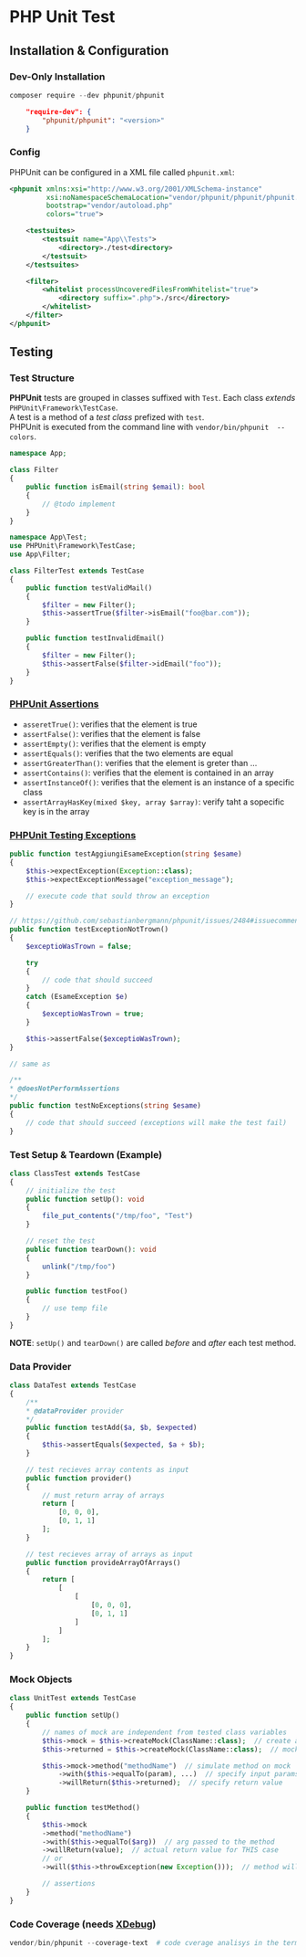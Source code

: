 # PHP Unit Test

## Installation & Configuration

### Dev-Only Installation

```ps1
composer require --dev phpunit/phpunit
```

```json
    "require-dev": {
        "phpunit/phpunit": "<version>"
    }
```

### Config

PHPUnit can be configured in a XML file called `phpunit.xml`:

```xml
<phpunit xmlns:xsi="http://www.w3.org/2001/XMLSchema-instance"
         xsi:noNamespaceSchemaLocation="vendor/phpunit/phpunit/phpunit.xsd"
         bootstrap="vendor/autoload.php"
         colors="true">

    <testsuites>
        <testsuit name="App\\Tests">
            <directory>./test<directory>
        </testsuit>
    </testsuites>

    <filter>
        <whitelist processUncoveredFilesFromWhitelist="true">
            <directory suffix=".php">./src</directory>
        </whitelist>
    </filter>
</phpunit>
```

## Testing

### Test Structure

**PHPUnit** tests are grouped in classes suffixed with `Test`. Each class *extends* `PHPUnit\Framework\TestCase`.  
A test is a method of a *test class* prefized with `test`.  
PHPUnit is executed from the command line with `vendor/bin/phpunit  --colors`.

```php
namespace App;

class Filter
{
    public function isEmail(string $email): bool
    {
        // @todo implement
    }
}
```

```php
namespace App\Test;
use PHPUnit\Framework\TestCase;
use App\Filter;

class FilterTest extends TestCase
{
    public function testValidMail()
    {
        $filter = new Filter();
        $this->assertTrue($filter->isEmail("foo@bar.com"));
    }

    public function testInvalidEmail()
    {
        $filter = new Filter();
        $this->assertFalse($filter->idEmail("foo"));
    }
}
```

### [PHPUnit Assertions](https://phpunit.readthedocs.io/en/9.3/assertions.html)

- `asseretTrue()`: verifies that the element is true
- `assertFalse()`: verifies that the element is false
- `assertEmpty()`: verifies that the element is empty
- `assertEquals()`: verifies that the two elements are equal
- `assertGreaterThan()`: verifies that the element is greter than ...
- `assertContains()`: verifies that the element is contained in an array
- `assertInstanceOf()`: verifies that the element is an instance of a specific class
- `assertArrayHasKey(mixed $key, array $array)`: verify taht a sopecific key is in the array

### [PHPUnit Testing Exceptions](https://phpunit.readthedocs.io/en/9.3/writing-tests-for-phpunit.html#testing-exceptions)

```php
public function testAggiungiEsameException(string $esame)
{
    $this->expectException(Exception::class);
    $this->expectExceptionMessage("exception_message");

    // execute code that sould throw an exception
}

// https://github.com/sebastianbergmann/phpunit/issues/2484#issuecomment-648822531
public function testExceptionNotTrown()
{
    $exceptioWasTrown = false;

    try
    {
        // code that should succeed
    }
    catch (EsameException $e)
    {
        $exceptioWasTrown = true;
    }

    $this->assertFalse($exceptioWasTrown);
}

// same as

/**
* @doesNotPerformAssertions
*/
public function testNoExceptions(string $esame)
{
    // code that should succeed (exceptions will make the test fail)
}
```

### Test Setup & Teardown (Example)

```php
class ClassTest extends TestCase
{
    // initialize the test
    public function setUp(): void
    {
        file_put_contents("/tmp/foo", "Test")
    }

    // reset the test
    public function tearDown(): void
    {
        unlink("/tmp/foo")
    }

    public function testFoo()
    {
        // use temp file
    }
}
```

**NOTE**: `setUp()` and `tearDown()` are called *before* and *after* each test method.

### Data Provider

```php
class DataTest extends TestCase
{
    /**
    * @dataProvider provider
    */
    public function testAdd($a, $b, $expected)
    {
        $this->assertEquals($expected, $a + $b);
    }

    // test recieves array contents as input
    public function provider()
    {
        // must return array of arrays
        return [
            [0, 0, 0],
            [0, 1, 1]
        ];
    }

    // test recieves array of arrays as input
    public function provideArrayOfArrays()
    {
        return [
            [
                [
                    [0, 0, 0],
                    [0, 1, 1]
                ]
            ]
        ];
    }
}
```

### Mock Objects

```php
class UnitTest extends TestCase
{
    public function setUp()
    {
        // names of mock are independent from tested class variables
        $this->mock = $this->createMock(ClassName::class);  // create a mock object of a class
        $this->returned = $this->createMock(ClassName::class);  // mock of returned object

        $this->mock->method("methodName")  // simulate method on mock
            ->with($this->equalTo(param), ...)  // specify input params (one param per equalTo)
            ->willReturn($this->returned);  // specify return value
    }

    public function testMethod()
    {
        $this->mock
        ->method("methodName")
        ->with($this->equalTo($arg))  // arg passed to the method
        ->willReturn(value);  // actual return value for THIS case
        // or
        ->will($this->throwException(new Exception()));  // method will throw exception

        // assertions
    }
}
```

### Code Coverage (needs [XDebug](https://xdebug.org/))

```ps1
vendor/bin/phpunit --coverage-text  # code cverage analisys in the terminal
```
